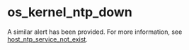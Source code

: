 # os_kernel_ntp_down

A similar alert has been provided. For more information, see [host_ntp_service_not_exist](../300.application-alert/2100.host_ntp_service_not_exist.md). 
